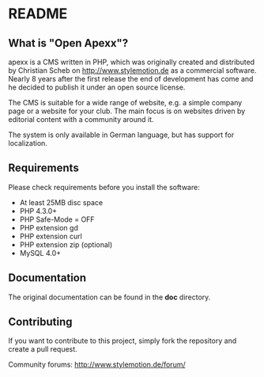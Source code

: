 README
======

What is "Open Apexx"?
---------------------
apexx is a CMS written in PHP, which was originally created and distributed by Christian Scheb on http://www.stylemotion.de as a commercial software. Nearly 8 years after the first release the end of development has come and he decided to publish it under an open source license.

The CMS is suitable for a wide range of website, e.g. a simple company page or a website for your club. The main focus is on websites driven by editorial content with a community around it.

The system is only available in German language, but has support for localization.

Requirements
------------

Please check requirements before you install the software:

 * At least 25MB disc space
 * PHP 4.3.0+
 * PHP Safe-Mode = OFF
 * PHP extension gd
 * PHP extension curl
 * PHP extension zip (optional)
 * MySQL 4.0+

Documentation
-------------

The original documentation can be found in the **doc** directory. 

Contributing
------------

If you want to contribute to this project, simply fork the repository and create a pull request.

Community forums: http://www.stylemotion.de/forum/
